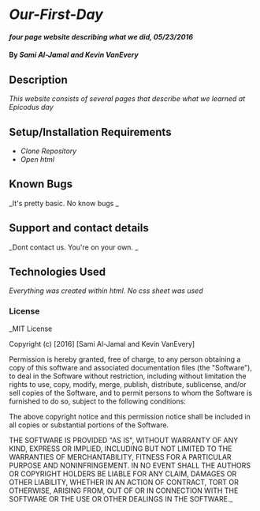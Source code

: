 # _Our-First-Day_

#### _four page website describing what we did, 05/23/2016_

#### By _**Sami Al-Jamal and Kevin VanEvery**_

## Description

_This website consists of several pages that describe what we learned at Epicodus day_

## Setup/Installation Requirements

* _Clone Repository_
* _Open html_


## Known Bugs

_It's pretty basic. No know bugs _

## Support and contact details

_Dont contact us. You're on your own. _

## Technologies Used

_Everything was created within html. No css sheet was used_

### License

_MIT License

Copyright (c) [2016] [Sami Al-Jamal and Kevin VanEvery]

Permission is hereby granted, free of charge, to any person obtaining a copy
of this software and associated documentation files (the "Software"), to deal
in the Software without restriction, including without limitation the rights
to use, copy, modify, merge, publish, distribute, sublicense, and/or sell
copies of the Software, and to permit persons to whom the Software is
furnished to do so, subject to the following conditions:

The above copyright notice and this permission notice shall be included in all
copies or substantial portions of the Software.

THE SOFTWARE IS PROVIDED "AS IS", WITHOUT WARRANTY OF ANY KIND, EXPRESS OR
IMPLIED, INCLUDING BUT NOT LIMITED TO THE WARRANTIES OF MERCHANTABILITY,
FITNESS FOR A PARTICULAR PURPOSE AND NONINFRINGEMENT. IN NO EVENT SHALL THE
AUTHORS OR COPYRIGHT HOLDERS BE LIABLE FOR ANY CLAIM, DAMAGES OR OTHER
LIABILITY, WHETHER IN AN ACTION OF CONTRACT, TORT OR OTHERWISE, ARISING FROM,
OUT OF OR IN CONNECTION WITH THE SOFTWARE OR THE USE OR OTHER DEALINGS IN THE
SOFTWARE._
